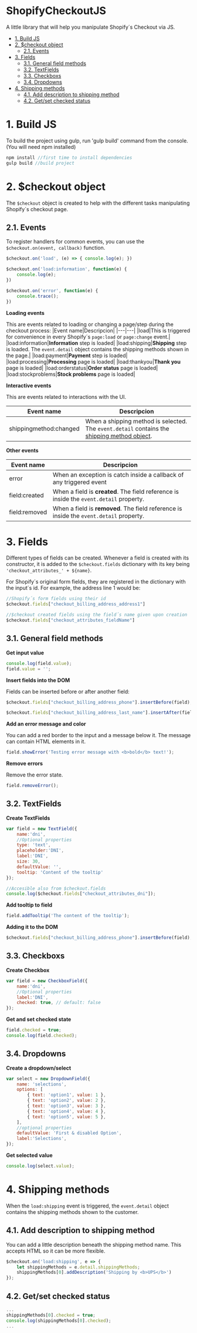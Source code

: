 # ShopifyCheckoutJS <!-- omit in toc -->
A little library that will help you manipulate Shopify´s Checkout via JS.

- [1. Build JS](#1-build-js)
- [2. $checkout object](#2-checkout-object)
	- [2.1. Events](#21-events)
- [3. Fields](#3-fields)
	- [3.1. General field methods](#31-general-field-methods)
	- [3.2. TextFields](#32-textfields)
	- [3.3. Checkboxs](#33-checkboxs)
	- [3.4. Dropdowns](#34-dropdowns)
- [4. Shipping methods](#4-shipping-methods)
	- [4.1. Add description to shipping method](#41-add-description-to-shipping-method)
	- [4.2. Get/set checked status](#42-getset-checked-status)

# 1. Build JS

To build the project using gulp, run 'gulp build' command from the console. (You will need npm installed)
```javascript
npm install //first time to install dependencies
gulp build //build project
```

# 2. $checkout object
The `$checkout` object is created to help with the different tasks manipulating Shopify´s checkout page.

## 2.1. Events
To register handlers for common events, you can use the `$checkout.on(event, callback)` function.
```javascript
$checkout.on('load', (e) => { console.log(e); })

$checkout.on('load:information', function(e) { 
	console.log(e); 
})

$checkout.on('error', function(e) { 
	console.trace(); 
})
```
**Loading events**

This are events related to loading or changing a page/step during the checkout process:
|Event name|Descripcion|
|---|---|
|load|This is triggered for convenience in every Shopify´s ``page:load`` or ``page:change`` event.|
|load:information|**Information** step is loaded|
|load:shipping|**Shipping** step is loaded. The ``event.detail`` object contains the shipping methods shown in the page.|
|load:payment|**Payment** step is loaded|
|load:processing|**Processing** page is loaded|
|load:thankyou|**Thank you** page is loaded|
|load:orderstatus|**Order status** page is loaded|
|load:stockproblems|**Stock problems** page is loaded|


**Interactive events**

This are events related to interactions with the UI.

|Event name|Descripcion|
|---|---|
|shippingmethod:changed|When a shipping method is selected. The ``event.detail`` contains the [shipping method object](#4-shipping-methods).


**Other events**

|Event name|Descripcion|
|---|---|
|error|When an exception is catch inside a callback of any triggered event|
|field:created|When a field is **created**. The field reference is inside the ``event.detail`` property.|
|field:removed|When a field is **removed**. The field reference is inside the ``event.detail`` property.|

# 3. Fields
Different types of fields can be created. Whenever a field is created with its constructor, it is added to the ``$checkout.fields`` dictionary with its key being ``'checkout_attributes_' + ${name}``.

For Shopify´s original form fields, they are registered in the dictionary with the input´s id. For example, the address line 1 would be:

```javascript
//Shopify´s form fields using their id
$checkout.fields["checkout_billing_address_address1"]

//$checkout created fields using the field´s name given upon creation
$checkout.fields["checkout_attributes_fieldName"]
```


## 3.1. General field methods

**Get input value**
```javascript
console.log(field.value);
field.value = '';
```
**Insert fields into the DOM**

Fields can be inserted before or after another field:

```javascript
$checkout.fields["checkout_billing_address_phone"].insertBefore(field);

$checkout.fields["checkout_billing_address_last_name"].insertAfter(field);
```

**Add an error message and color**

You can add a red border to the input and a message below it. The message can contain HTML elements in it.

```javascript
field.showError('Testing error message with <b>bold</b> text!');
```

**Remove errors**

Remove the error state.

```javascript
field.removeError();
```

## 3.2. TextFields

**Create TextFields**
```javascript
var field = new TextField({
	name:'dni',
	//Optional properties
	type: 'text', 
	placeholder:'DNI', 
	label:'DNI',
	size: 30, 
	defaultValue: '', 
	tooltip: 'Content of the tooltip'
});

//Accesible also from $checkout.fields
console.log($checkout.fields["checkout_attributes_dni"]);
```

**Add tooltip to field**
```javascript
field.addTooltip('The content of the tooltip');
```

**Adding it to the DOM**
```javascript
$checkout.fields["checkout_billing_address_phone"].insertBefore(field);
```

## 3.3. Checkboxs

**Create Checkbox**
```javascript
var field = new CheckboxField({
	name:'dni', 
	//Optional properties
	label:'DNI',
	checked: true, // default: false
});
```

**Get and set checked state**
```javascript
field.checked = true;
console.log(field.checked);
```

## 3.4. Dropdowns

**Create a dropdown/select**
```javascript
var select = new DropdownField({
    name: 'selections',
    options: [
        { text: 'option1', value: 1 },
        { text: 'option2', value: 2 },
        { text: 'option3', value: 3 },
        { text: 'option4', value: 4 },
        { text: 'option5', value: 5 },
	],
	//optional properties
	defaultValue: 'First & disabled Option', 
	label:'Selections',
});
```

**Get selected value**
```javascript
console.log(select.value);
```

# 4. Shipping methods
When the ``load:shipping`` event is triggered, the ``event.detail`` object contains the shipping methods shown to the customer.

## 4.1. Add description to shipping method
You can add a little description beneath the shipping method name. This accepts HTML so it can be more flexible.

```javascript
$checkout.on('load:shipping', e => { 
    let shippingMethods = e.detail.shippingMethods;
    shippingMethods[0].addDescription('Shipping by <b>UPS</b>')
});
```

## 4.2. Get/set checked status
```javascript
...
shippingMethods[0].checked = true;
console.log(shippingMethods[0].checked);
...
```